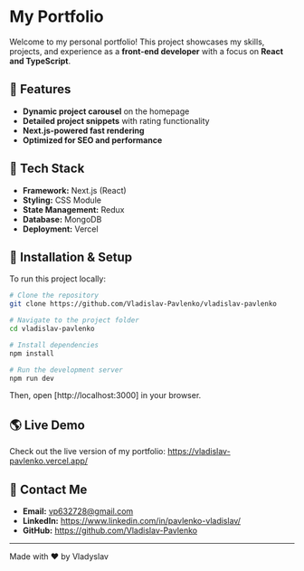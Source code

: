 # My Portfolio

Welcome to my personal portfolio! This project showcases my skills, projects, and experience as a **front-end developer** with a focus on **React and TypeScript**.

## 🚀 Features

- **Dynamic project carousel** on the homepage
- **Detailed project snippets** with rating functionality
- **Next.js-powered fast rendering**
- **Optimized for SEO and performance**

## 📂 Tech Stack

- **Framework:** Next.js (React)
- **Styling:** CSS Module
- **State Management:** Redux
- **Database:** MongoDB
- **Deployment:** Vercel

## 🔧 Installation & Setup

To run this project locally:

```bash
# Clone the repository
git clone https://github.com/Vladislav-Pavlenko/vladislav-pavlenko

# Navigate to the project folder
cd vladislav-pavlenko

# Install dependencies
npm install

# Run the development server
npm run dev
```

Then, open [http://localhost:3000] in your browser.

## 🌎 Live Demo

Check out the live version of my portfolio: <https://vladislav-pavlenko.vercel.app/>

## 🤝 Contact Me

- **Email:** vp632728@gmail.com
- **LinkedIn:** <https://www.linkedin.com/in/pavlenko-vladislav/>
- **GitHub:** <https://github.com/Vladislav-Pavlenko>

---

Made with ❤️ by Vladyslav
